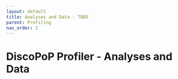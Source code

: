 ```yaml
---
layout: default
title: Analyses and Data - TODO
parent: Profiling
nav_order: 2
---
```


# DiscoPoP Profiler - Analyses and Data